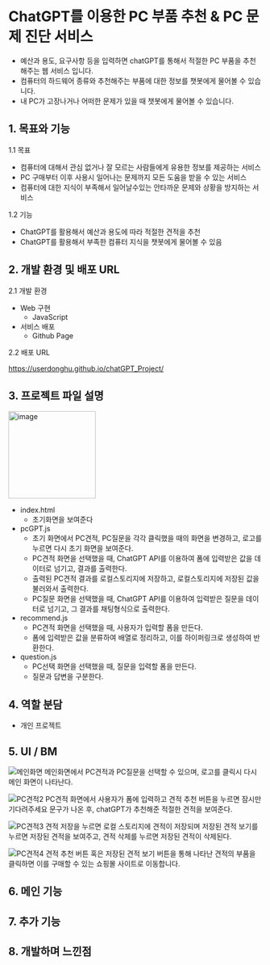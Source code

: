 # ChatGPT를 이용한 PC 부품 추천 & PC 문제 진단 서비스
  * 예산과 용도, 요구사항 등을 입력하면 chatGPT를 통해서 적절한 PC 부품을 추천해주는 웹 서비스 입니다.
  * 컴퓨터의 하드웨어 종류와 추천해주는 부품에 대한 정보를 챗봇에게 물어볼 수 있습니다.
  * 내 PC가 고장나거나 어떠한 문제가 있을 때 챗봇에게 물어볼 수 있습니다.
## 1. 목표와 기능
  1.1 목표

  * 컴퓨터에 대해서 관심 없거나 잘 모르는 사람들에게 유용한 정보를 제공하는 서비스
  * PC 구매부터 이후 사용시 일어나는 문제까지 모든 도움을 받을 수 있는 서비스
  * 컴퓨터에 대한 지식이 부족해서 일어날수있는 안타까운 문제와 상황을 방지하는 서비스

1.2 기능

  * ChatGPT를 활용해서 예산과 용도에 따라 적절한 견적을 추천
  * ChatGPT를 활용해서 부족한 컴퓨터 지식을 챗봇에게 물어볼 수 있음
## 2. 개발 환경 및 배포 URL
  2.1 개발 환경
  * Web 구현
     * JavaScript
  * 서비스 배포
     * Github Page
   
  2.2 배포 URL
  
  https://userdonghu.github.io/chatGPT_Project/
  

## 3. 프로젝트 파일 설명

   <img width="173" alt="image" src="https://github.com/UserDongHu/chatGPT_Project/assets/137512514/a20652d2-8c93-4039-8cc0-3eb44917930a">

   - index.html
     - 초기화면을 보여준다
   - pcGPT.js
     - 초기 화면에서 PC견적, PC질문을 각각 클릭했을 때의 화면을 변경하고, 로고를 누르면 다시 초기 화면을 보여준다.
     - PC견적 화면을 선택했을 때, ChatGPT API를 이용하여 폼에 입력받은 값을 데이터로 넘기고, 결과를 출력한다.
     - 출력된 PC견적 결과를 로컬스토리지에 저장하고, 로컬스토리지에 저장된 값을 불러와서 출력한다.
     - PC질문 화면을 선택했을 때, ChatGPT API를 이용하여 입력받은 질문을 데이터로 넘기고, 그 결과를 채팅형식으로 출력한다.
   - recommend.js
     - PC견적 화면을 선택했을 때, 사용자가 입력할 폼을 만든다.
     - 폼에 입력받은 값을 분류하여 배열로 정리하고, 이를 하이퍼링크로 생성하여 반환한다.
   - question.js
     - PC선택 화면을 선택했을 때, 질문을 입력할 폼을 만든다.
     - 질문과 답변을 구분한다.

## 4. 역할 분담

  * 개인 프로젝트

## 5. UI / BM
  ![메인화면](https://github.com/UserDongHu/chatGPT_Project/assets/137512514/10f07725-7b2a-41a5-b814-6c9cf48f88dc)
  메인화면에서 PC견적과 PC질문을 선택할 수 있으며, 로고를 클릭시 다시 메인 화면이 나타난다.

  ![PC견적2](https://github.com/UserDongHu/chatGPT_Project/assets/137512514/6887ff07-0f8c-4583-84fd-2515ae75b5bd)
  PC견적 화면에서 사용자가 폼에 입력하고 견적 추천 버튼을 누르면 잠시만 기다려주세요 문구가 나온 후, chatGPT가 추천해준 적절한 견적을 보여준다.

  ![PC견적3](https://github.com/UserDongHu/chatGPT_Project/assets/137512514/9d2f0e68-c502-40ee-9751-111afcc574a1)
  견적 저장을 누르면 로컬 스토리지에 견적이 저장되며 저장된 견적 보기를 누르면 저장된 견적을 보여주고, 견적 삭제를 누르면 저장된 견적이 삭제된다.

  ![PC견적4](https://github.com/UserDongHu/chatGPT_Project/assets/137512514/eb649f2a-c007-4ebd-83bd-6c7db749d17e)
  견적 추천 버튼 혹은 저장된 견적 보기 버튼을 통해 나타난 견적의 부품을 클릭하면 이를 구매할 수 있는 쇼핑몰 사이트로 이동합니다.


  

## 6. 메인 기능

## 7. 추가 기능

## 8. 개발하며 느낀점
